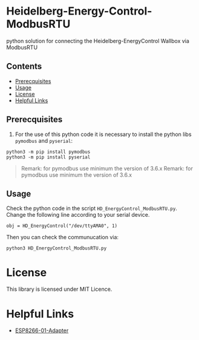 # Heidelberg-Energy-Control-ModbusRTU
python solution for connecting the Heidelberg-EnergyControl Wallbox via ModbusRTU


## Contents
* [Prerecquisites](#prerecquisites)
* [Usage](#usage)
* [License](#license)
* [Helpful Links](#helpful-links)

## Prerecquisites
1) For the use of this python code it is necessary to install the python libs `pymodbus` and `pyserial`:

```
python3 -m pip install pymodbus
python3 -m pip install pyserial
```
    
>Remark: for pymodbus use minimum the version of 3.6.x
>Remark: for pymodbus use minimum the version of 3.6.x

## Usage
Check the python code in the script `HD_EnergyControl_ModbusRTU.py`.<br>
Change the following line according to your serial device.

```
obj = HD_EnergyControl("/dev/ttyAMA0", 1)
```

Then you can check the communucation via:

```
python3 HD_EnergyControl_ModbusRTU.py
```

# License
This library is licensed under MIT Licence.

# Helpful Links
* [ESP8266-01-Adapter](https://esp8266-01-adapter.de)

